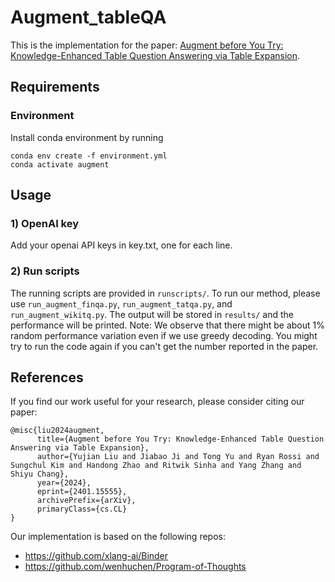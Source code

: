 # Augment_tableQA
This is the implementation for the paper: [Augment before You Try: Knowledge-Enhanced Table Question Answering via Table Expansion](https://arxiv.org/abs/2401.15555).

## Requirements
### Environment
Install conda environment by running
```
conda env create -f environment.yml
conda activate augment
```

## Usage
### 1) OpenAI key
Add your openai API keys in key.txt, one for each line.

### 2) Run scripts
The running scripts are provided in `runscripts/`. To run our method, please use `run_augment_finqa.py`, `run_augment_tatqa.py`, and `run_augment_wikitq.py`. The output will be stored in `results/` and the performance will be printed.
Note: We observe that there might be about 1% random performance variation even if we use greedy decoding. You might try to run the code again if you can't get the number reported in the paper.

## References
If you find our work useful for your research, please consider citing our paper:
```
@misc{liu2024augment,
      title={Augment before You Try: Knowledge-Enhanced Table Question Answering via Table Expansion}, 
      author={Yujian Liu and Jiabao Ji and Tong Yu and Ryan Rossi and Sungchul Kim and Handong Zhao and Ritwik Sinha and Yang Zhang and Shiyu Chang},
      year={2024},
      eprint={2401.15555},
      archivePrefix={arXiv},
      primaryClass={cs.CL}
}
```

Our implementation is based on the following repos:
* https://github.com/xlang-ai/Binder
* https://github.com/wenhuchen/Program-of-Thoughts
